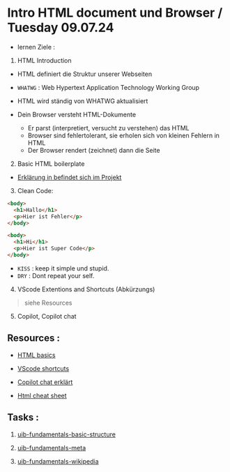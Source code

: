 # Intro HTML document und Browser / Tuesday 09.07.24

- lernen Ziele :

1. HTML Introduction

- HTML definiert die Struktur unserer Webseiten

- `WHATWG` : Web Hypertext Application Technology Working Group

- HTML wird ständig von WHATWG aktualisiert

- Dein Browser versteht HTML-Dokumente
  - Er parst (interpretiert, versucht zu verstehen) das HTML
  - Browser sind fehlertolerant, sie erholen sich von kleinen Fehlern in HTML
  - Der Browser rendert (zeichnet) dann die Seite

2. Basic HTML boilerplate

- [Erklärung in befindet sich im Projekt](./html-basic-project/index.html)

3. Clean Code:

<!-- Unordentlicher Code -->

```html
<body>
  <h1>Hallo</h1>
  <p>Hier ist Fehler</p>
</body>
```

<!-- Sauberer Code -->

```html
<body>
  <h1>Hi</h1>
  <p>Hier ist Super Code</p>
</body>
```

- `KISS` : keep it simple und stupid.
- `DRY` : Dont repeat your self.

4. VScode Extentions and Shortcuts (Abkürzungs)

> siehe Resources

5. Copilot, Copilot chat

## Resources :

- [HTML basics](https://developer.mozilla.org/en-US/docs/Learn/Getting_started_with_the_web/HTML_basics)

- [VScode shortcuts](https://code.visualstudio.com/docs/getstarted/keybindings)

- [Copilot chat erklärt](https://code.visualstudio.com/docs/copilot/getting-started-chat)

- [Html cheat sheet](./assets/htmlcheatsheet.pdf)

## Tasks :

1. [uib-fundamentals-basic-structure](https://classroom.github.com/a/6XCnvr71)

2. [uib-fundamentals-meta](https://classroom.github.com/a/GyXjlrP4)

3. [uib-fundamentals-wikipedia](https://classroom.github.com/a/6tGvKHKF)
